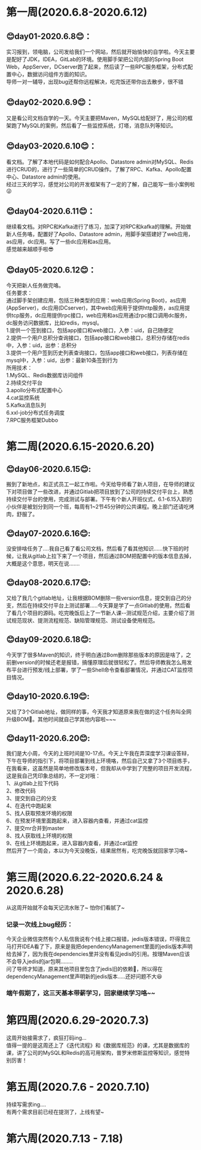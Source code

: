 # 第一周(2020.6.8-2020.6.12)
## 😊day01-2020.6.8😊：  
实习报到，领电脑，公司发给我们一个网站，然后就开始愉快的自学啦。今天主要是配好了JDK，IDEA，GitLab的环境。使用脚手架把公司内部的Spring Boot Web，AppServer，DCserver跑了起来，然后读了一些RPC服务框架，分布式配置中心，数据访问组件方面的知识。  
导师一对一辅导，出现bug还帮你远程解决，吃完饭还带你出去散步，很不错   
## 😊day02-2020.6.9😊：  
又是看公司文档自学的一天。今天主要把Maven，MySQL给配好了，用公司的框架跑了MySQL的案例，然后看了一些监控系统，灯塔，消息队列等知识。  
## 😊day03-2020.6.10😊：  
看文档。了解了本地代码是如何配合Apollo、Datastore admin对MySQL、Redis进行CRUD的，进行了一些简单的CRUD操作。了解了RPC、Kafka、Apollo配置中心、Datastore admin的使用。  
经过三天的学习，感觉对公司的开发框架有了一定的了解，自己能写一些小案例啦😜  
## 😊day04-2020.6.11😊：  
继续看文档。对RPC和Kafka进行了练习，加深了对RPC和kafka的理解。开始做新人任务咯，配置好了Apollo、Datastore admin，用脚手架搭建好了web应用，as应用，dc应用。写了一些dc应用和as应用。  
感觉越来越顺手啦😎  
## 😊day05-2020.6.12😊：  
今天把新人任务做完咯。  
任务要求：  
通过脚手架创建应用，包括三种类型的应用：web应用(Spring Boot)，as应用(AppServer)，dc应用(DCserver)，其中web应用用于提供http服务，as应用提供tcp服务，dc应用提供rpc接口，web应用和as应用通过rpc接口调用dc服务，dc服务访问数据库，比如redis，mysql。  
1.提供一个签到接口，包括app接口和web接口，入参：uid，自己随便定  
2.提供一个用户总积分查询接口，包括app接口和web接口，总积分存储在redis中，入参：uid，出参：总积分  
3.提供一个用户签到历史列表查询接口，包括app接口和web接口，列表存储在mysql中，入参：uid，出参：最新10条签到行为  
所用技术：    
1.MySQL、Redis数据库访问组件  
2.持续交付平台  
3.apollo分布式配置中心  
4.cat监控系统  
5.Kafka消息队列  
6.xxl-job分布式任务调度  
7.RPC服务框架Dubbo  
# 第二周(2020.6.15-2020.6.20)  
## 😊day06-2020.6.15😊:  
搬到了新地点，和正式员工一起工作啦。今天给导师看了新人项目，在导师的建议下对项目做了一些改进，并通过Gitlab把项目放到了公司的持续交付平台上，熟悉持续交付平台的使用，完成测试与部署。下午有个新人开班仪式，6.1-6.15入职的小伙伴是被划分到同一个班，每周有1~2节45分钟的公共课程。晚上部门还请吃烤肉，舒服了。  
## 😊day07-2020.6.16😊:
没安排啥任务了....我自己看了看公司文档，然后看了看其他知识......快下班的时候，让我从gitlab上拉下来了一个项目，然后通过BOM把配置中的版本信息去掉，大概是这个意思，明天在说.......  
## 😊day08-2020.6.17😊:  
又给了我几个gitlab地址，让我根据BOM删除一些version信息，提交到自己的分支，然后在持续交付平台上测试部署.....今天算是学了一点Gitlab的使用，然后看了看几个项目的源码。吃完晚饭后上了一节新人课--测试规范介绍，主要介绍了测试规范现状、提测流程规范、缺陷管理规范、测试设备使用规范。  
## 😊day09-2020.6.18😊: 
今天学了很多Maven的知识，终于明白通过Bom删除那些版本的原因是啥了，之前删version的时候还老是报错，搞懂原理后就很轻松了。然后导师教我怎么用发布平台进行预发/线上部署，学了一些Shell命令查看部署情况，并通过CAT监控项目情况。  
## 😊day10-2020.6.19😊:   
又给了3个Gitlab地址，做同样的事，今天我才知道原来我在做的这个任务叫全网升级BOM🤣。其他时间就自己学其他内容啦~~~  
## 😊day11-2020.6.20😊:  
我们是大小周，今天的上班时间是10-17点。今天上午我在弄深度学习课设答辩，下午在导师的指引下，将项目部署到线上环境咯，然后自己又拿了3个项目练手，在我看来，这虽然是简单地修改版本号，但我却从中学到了完整的项目开发流程，这是我自己凭印象总结的，不一定对哦：  
1、从gitlab上拉下代码  
2、修改代码  
3、提交到自己的分支  
4、在迭代中跑起来  
5、找人获取预发环境的权限  
6、在预发环境里面跑起来，进入容器内查看，并通过cat监控  
7、提交mr合并到master  
8、找人获取线上环境的权限  
9、在线上环境跑起来，进入容器内查看，并通过cat监控  
然后开了一个周会，本以为今天没晚饭，结果居然有，吃完晚饭就回家学习咯~
# 第三周(2020.6.22-2020.6.24 & 2020.6.28)  
从这周开始就不会每天记流水账了~  怕你们看腻了~  
### 记录一次线上bug经历：  
今天企业微信突然有个人私信我说有个线上接口报错，jedis版本错误，吓得我立马打开IDEA看了下，原来是我把dependencyManagement里面的jedis版本声明给去掉了，因为我在dependencies里并没有看见jedis的引用。按理Maven应该不会导入jedis的jar包啊........  
问了导师才知道，原来其他项目里包含了jedis旧的依赖🤣，所以得在dependencyManagement里声明新的jedis版本.....还好问题不大😆  
### 端午假期了，这三天基本带薪学习，回家继续学习咯~~  
# 第四周(2020.6.29-2020.7.3)  
这周开始接需求了，疯狂打码ing...  
值得一提的是这周还上了《迭代流程》和《数据库规范》的课，尤其是数据库的课，讲了公司的MySQL和Redis的高可用架构，普罗米修斯监控等知识，感觉特别厉害！  
# 第五周(2020.7.6 - 2020.7.10)
持续写需求ing....  
有两个需求目前已经在提测了，上线有望~  
# 第六周(2020.7.13 - 7.18)
